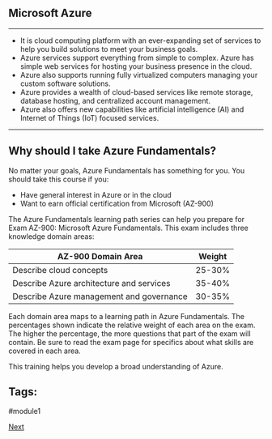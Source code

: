 ## Microsoft Azure
--- 
- It is cloud computing platform with an ever-expanding set of services to help you build solutions to meet your business goals. 
- Azure services support everything from simple to complex. Azure has simple web services for hosting your business presence in the cloud. 
- Azure also supports running fully virtualized computers managing your custom software solutions. 
- Azure provides a wealth of cloud-based services like remote storage, database hosting, and centralized account management. 
- Azure also offers new capabilities like artificial intelligence (AI) and Internet of Things (IoT) focused services.

---
## Why should I take Azure Fundamentals?

No matter your goals, Azure Fundamentals has something for you. You should take this course if you:

- Have general interest in Azure or in the cloud
- Want to earn official certification from Microsoft (AZ-900)

The Azure Fundamentals learning path series can help you prepare for Exam AZ-900: Microsoft Azure Fundamentals. This exam includes three knowledge domain areas:

|**AZ-900 Domain Area**|**Weight**|
|---|---|
|Describe cloud concepts|25-30%|
|Describe Azure architecture and services|35-40%|
|Describe Azure management and governance|30-35%|

Each domain area maps to a learning path in Azure Fundamentals. The percentages shown indicate the relative weight of each area on the exam. The higher the percentage, the more questions that part of the exam will contain. Be sure to read the exam page for specifics about what skills are covered in each area.

This training helps you develop a broad understanding of Azure.

## Tags:
#module1 

[Next](Introduction-to-Cloud-Computing.md)